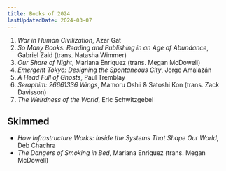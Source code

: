 ```yaml
---
title: Books of 2024
lastUpdatedDate: 2024-03-07
---
```


1. *War in Human Civilization*, Azar Gat
2. *So Many Books: Reading and Publishing in an Age of Abundance*, Gabriel Zaid (trans. Natasha Wimmer)
3. *Our Share of Night*, Mariana Enriquez (trans. Megan McDowell)
4. *Emergent Tokyo: Designing the Spontaneous City*, Jorge Amalazán
5. *A Head Full of Ghosts*, Paul Tremblay
6. *Seraphim: 26661336 Wings*, Mamoru Oshii & Satoshi Kon (trans. Zack Davisson)
7. *The Weirdness of the World*, Eric Schwitzgebel

## Skimmed

- *How Infrastructure Works: Inside the Systems That Shape Our World*, Deb Chachra
- *The Dangers of Smoking in Bed*, Mariana Enriquez (trans. Megan McDowell)
